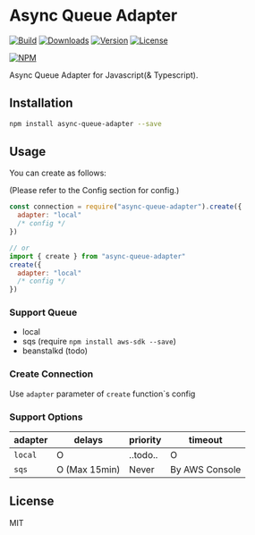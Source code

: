 # Async Queue Adapter

[![Build](https://travis-ci.org/corgidisco/async-queue-adapter.svg?branch=master)](https://travis-ci.org/corgidisco/async-queue-adapter)
[![Downloads](https://img.shields.io/npm/dt/async-queue-adapter.svg)](https://npmcharts.com/compare/async-queue-adapter?minimal=true)
[![Version](https://img.shields.io/npm/v/async-queue-adapter.svg)](https://www.npmjs.com/package/async-queue-adapter)
[![License](https://img.shields.io/npm/l/async-queue-adapter.svg)](https://www.npmjs.com/package/async-queue-adapter)

[![NPM](https://nodei.co/npm/async-queue-adapter.png)](https://www.npmjs.com/package/async-queue-adapter)

Async Queue Adapter for Javascript(& Typescript).

## Installation

```bash
npm install async-queue-adapter --save
```

## Usage

You can create as follows:

(Please refer to the Config section for config.)

```javascript
const connection = require("async-queue-adapter").create({
  adapter: "local"
  /* config */
})

// or
import { create } from "async-queue-adapter"
create({
  adapter: "local"
  /* config */
})
```

### Support Queue

- local
- sqs (require `npm install aws-sdk --save`)
- beanstalkd (todo)

### Create Connection

Use `adapter` parameter of `create` function`s config

### Support Options

| adapter      | delays        | priority | timeout        |
|--------------|---------------|----------|----------------|
| `local`      | O             | ..todo.. | O              |
| `sqs`        | O (Max 15min) | Never    | By AWS Console |

## License

MIT
